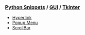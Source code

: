 ### [Python Snippets](../../contents.md) / [GUI](../contents.md) / [Tkinter](contents.md)
- [Hyperlink](Hyperlink.md)
- [Popup Menu](Popup%20Menu.md)
- [ScrollBar](ScrollBar.md)
